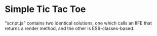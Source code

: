 # Simple Tic Tac Toe

"script.js" contains two identical solutions, one which calls an IIFE that returns a render method, and the other is ES6-classes-based.